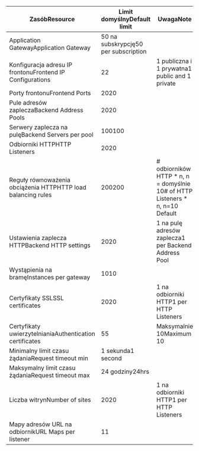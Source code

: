 | <span data-ttu-id="2b31e-101">Zasób</span><span class="sxs-lookup"><span data-stu-id="2b31e-101">Resource</span></span> | <span data-ttu-id="2b31e-102">Limit domyślny</span><span class="sxs-lookup"><span data-stu-id="2b31e-102">Default limit</span></span> | <span data-ttu-id="2b31e-103">Uwaga</span><span class="sxs-lookup"><span data-stu-id="2b31e-103">Note</span></span> |
| --- | --- | --- |
| <span data-ttu-id="2b31e-104">Application Gateway</span><span class="sxs-lookup"><span data-stu-id="2b31e-104">Application Gateway</span></span> |<span data-ttu-id="2b31e-105">50 na subskrypcję</span><span class="sxs-lookup"><span data-stu-id="2b31e-105">50 per subscription</span></span> | |
| <span data-ttu-id="2b31e-106">Konfiguracja adresu IP frontonu</span><span class="sxs-lookup"><span data-stu-id="2b31e-106">Frontend IP Configurations</span></span> |<span data-ttu-id="2b31e-107">2</span><span class="sxs-lookup"><span data-stu-id="2b31e-107">2</span></span> |<span data-ttu-id="2b31e-108">1 publiczna i 1 prywatna</span><span class="sxs-lookup"><span data-stu-id="2b31e-108">1 public and 1 private</span></span> |
| <span data-ttu-id="2b31e-109">Porty frontonu</span><span class="sxs-lookup"><span data-stu-id="2b31e-109">Frontend Ports</span></span> |<span data-ttu-id="2b31e-110">20</span><span class="sxs-lookup"><span data-stu-id="2b31e-110">20</span></span> | |
| <span data-ttu-id="2b31e-111">Pule adresów zaplecza</span><span class="sxs-lookup"><span data-stu-id="2b31e-111">Backend Address Pools</span></span> |<span data-ttu-id="2b31e-112">20</span><span class="sxs-lookup"><span data-stu-id="2b31e-112">20</span></span> | |
| <span data-ttu-id="2b31e-113">Serwery zaplecza na pulę</span><span class="sxs-lookup"><span data-stu-id="2b31e-113">Backend Servers per pool</span></span> |<span data-ttu-id="2b31e-114">100</span><span class="sxs-lookup"><span data-stu-id="2b31e-114">100</span></span> | |
| <span data-ttu-id="2b31e-115">Odbiorniki HTTP</span><span class="sxs-lookup"><span data-stu-id="2b31e-115">HTTP Listeners</span></span> |<span data-ttu-id="2b31e-116">20</span><span class="sxs-lookup"><span data-stu-id="2b31e-116">20</span></span> | |
| <span data-ttu-id="2b31e-117">Reguły równoważenia obciążenia HTTP</span><span class="sxs-lookup"><span data-stu-id="2b31e-117">HTTP load balancing rules</span></span> |<span data-ttu-id="2b31e-118">200</span><span class="sxs-lookup"><span data-stu-id="2b31e-118">200</span></span> |<span data-ttu-id="2b31e-119"># odbiorników HTTP * n, n = domyślnie 10</span><span class="sxs-lookup"><span data-stu-id="2b31e-119"># of HTTP Listeners * n, n=10 Default</span></span> |
| <span data-ttu-id="2b31e-120">Ustawienia zaplecza HTTP</span><span class="sxs-lookup"><span data-stu-id="2b31e-120">Backend HTTP settings</span></span> |<span data-ttu-id="2b31e-121">20</span><span class="sxs-lookup"><span data-stu-id="2b31e-121">20</span></span> |<span data-ttu-id="2b31e-122">1 na pulę adresów zaplecza</span><span class="sxs-lookup"><span data-stu-id="2b31e-122">1 per Backend Address Pool</span></span> |
| <span data-ttu-id="2b31e-123">Wystąpienia na bramę</span><span class="sxs-lookup"><span data-stu-id="2b31e-123">Instances per gateway</span></span> |<span data-ttu-id="2b31e-124">10</span><span class="sxs-lookup"><span data-stu-id="2b31e-124">10</span></span> | |
| <span data-ttu-id="2b31e-125">Certyfikaty SSL</span><span class="sxs-lookup"><span data-stu-id="2b31e-125">SSL certificates</span></span> |<span data-ttu-id="2b31e-126">20</span><span class="sxs-lookup"><span data-stu-id="2b31e-126">20</span></span> |<span data-ttu-id="2b31e-127">1 na odbiorniki HTTP</span><span class="sxs-lookup"><span data-stu-id="2b31e-127">1 per HTTP Listeners</span></span> |
| <span data-ttu-id="2b31e-128">Certyfikaty uwierzytelniania</span><span class="sxs-lookup"><span data-stu-id="2b31e-128">Authentication certificates</span></span> |<span data-ttu-id="2b31e-129">5</span><span class="sxs-lookup"><span data-stu-id="2b31e-129">5</span></span> | <span data-ttu-id="2b31e-130">Maksymalnie 10</span><span class="sxs-lookup"><span data-stu-id="2b31e-130">Maximum 10</span></span> |
| <span data-ttu-id="2b31e-131">Minimalny limit czasu żądania</span><span class="sxs-lookup"><span data-stu-id="2b31e-131">Request timeout min</span></span> |<span data-ttu-id="2b31e-132">1 sekunda</span><span class="sxs-lookup"><span data-stu-id="2b31e-132">1 second</span></span> | |
| <span data-ttu-id="2b31e-133">Maksymalny limit czasu żądania</span><span class="sxs-lookup"><span data-stu-id="2b31e-133">Request timeout max</span></span> |<span data-ttu-id="2b31e-134">24 godziny</span><span class="sxs-lookup"><span data-stu-id="2b31e-134">24hrs</span></span> | |
| <span data-ttu-id="2b31e-135">Liczba witryn</span><span class="sxs-lookup"><span data-stu-id="2b31e-135">Number of sites</span></span> |<span data-ttu-id="2b31e-136">20</span><span class="sxs-lookup"><span data-stu-id="2b31e-136">20</span></span> |<span data-ttu-id="2b31e-137">1 na odbiorniki HTTP</span><span class="sxs-lookup"><span data-stu-id="2b31e-137">1 per HTTP Listeners</span></span> |
| <span data-ttu-id="2b31e-138">Mapy adresów URL na odbiornik</span><span class="sxs-lookup"><span data-stu-id="2b31e-138">URL Maps per listener</span></span> |<span data-ttu-id="2b31e-139">1</span><span class="sxs-lookup"><span data-stu-id="2b31e-139">1</span></span> | |

